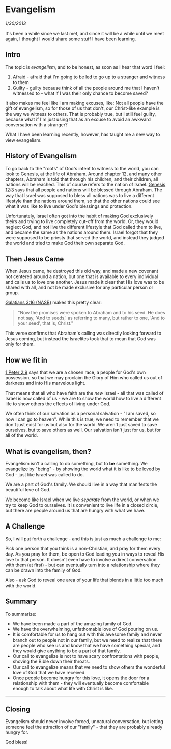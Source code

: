 # Evangelism
*1/30/2013*

It's been a while since we last met, and since it will be a while until we meet again, I thought I would share some stuff I have been learning. 

 
## Intro
The topic is *evangelism*, and to be honest, as soon as I hear that word I feel:

1. Afraid - afraid that I'm going to be led to go up to a stranger and witness to them
2. Guilty - guilty because think of all the people around me that I haven't witnessed to - what if I was their only chance to become saved?

 

It also makes me feel like I am making excuses, like:  Not all people have the gift of evangelism, so for those of us that don't, our Christ-like example is the way we witness to others.  That is probably true, but I still feel guilty, because what if I'm just using that as an excuse to avoid an awkward conversation with a stranger?

 

What I have been learning recently, however, has taught me a new way to view evangelism.


## History of Evangelism


To go back to the "roots" of God's intent to witness to the world, you can look to Genesis, at the life of Abraham.  Around chapter 12, and many other chapters, Abraham is told that through his children, and their children, all nations will be reached.  This of course refers to the nation of Israel.  [Genesis 12:3](https://www.biblegateway.com/passage/?search=Genesis+12%3A3&version=NIV) says that all people and nations will be blessed through Abraham.  The way that Israel was supposed to bless all nations was to live a different lifestyle than the nations around them, so that the other nations could see what it was like to live under God's blessings and protection.

 

Unfortunately, Israel often got into the habit of making God exclusively theirs and trying to live completely cut-off from the world.  Or, they would neglect God, and not live the different lifestyle that God called them to live, and became the same as the nations around them.  Israel forgot that they were supposed to be priests that served the world, and instead they judged the world and tried to make God their own separate God.


## Then Jesus Came

 

When Jesus came, he destroyed this old way, and made a new covenant not centered around a nation, but one that is available to every individual and calls us to love one another.  Jesus made it clear that His love was to be shared with all, and not be made exclusive for any particular person or group.

 

[Galatians 3:16 (NASB)](https://www.biblegateway.com/passage/?search=Galatians+3%3A16&version=NASB) makes this pretty clear:
> "Now the promises were spoken to Abraham and to his seed.  He does not say, 'And to seeds,' as referring to many, but rather to one, 'And to your seed', that is, Christ."

 

This verse confirms that Abraham's calling was directly looking forward to Jesus coming, but instead the Israelites took that to mean that God was only for them.

 

## How we fit in


[1 Peter 2:9](https://www.biblegateway.com/passage/?search=1+Peter+2%3A9&version=NIV) says that we are a chosen race, a people for God's own possession, so that we may proclaim the Glory of Him who called us out of darkness and into His marvelous light.

 

That means that all who have faith are the *new* Israel - all that was called of Israel is now called of us - we are to show the world how to live a different life to show others the effects of living under God.

 

We often think of our salvation as a personal salvation - "I am saved, so now I can go to heaven".  While this is true, we need to remember that we don't just exist for us but also for the world.  We aren't just saved to save ourselves, but to save others as well.  Our salvation isn't just for us, but for all of the world.

 

## What is evangelism, then?


Evangelism isn't a calling to do something, but to **be** something.  We evangelize by "being" - by showing the world what it is like to be loved by God - just like Israel was called to do.

 

We are a part of God's family.  We should live in a way that manifests the beautiful love of God.

We become like Israel when we live *separate* from the world, or when we try to keep God to ourselves.  It is convenient to live life in a closed circle, but there are people around us that are hungry with what we have.

 

## A Challenge


So, I will put forth a challenge - and this is just as much a challenge to me:

 

Pick one person that you think is a non-Christian, and pray for them every day.  As you pray for them, be open to God leading you in ways to reveal His love to that person.  It doesn't even have to involve a direct conversation with them (at first) - but can eventually turn into a relationship where they can be drawn into the family of God.

 

Also - ask God to reveal one area of your life that blends in a little too much with the world.


## Summary


To summarize:  

* We have been made a part of the amazing family of God.  
* We have the overwhelming, unfathomable love of God pouring on us.  
* It is comfortable for us to hang out with this awesome family and never branch out to people not in our family, but we need to realize that there are people who see us and know that we have something special, and they would give anything to be a part of that family.  
* Our call to evangelize is not to have scary confrontations with people, shoving the Bible down their throats.  
* Our call to evangelize means that we need to show others the wonderful love of God that we have received.  
* Once people become hungry for this love, it opens the door for a relationship with them - they will eventually become comfortable enough to talk about what life with Christ is like.


----------------
 
## Closing

Evangelism should never involve forced, unnatural conversation, but letting someone feel the attraction of our "family" - that they are probably already hungry for.


God bless!
